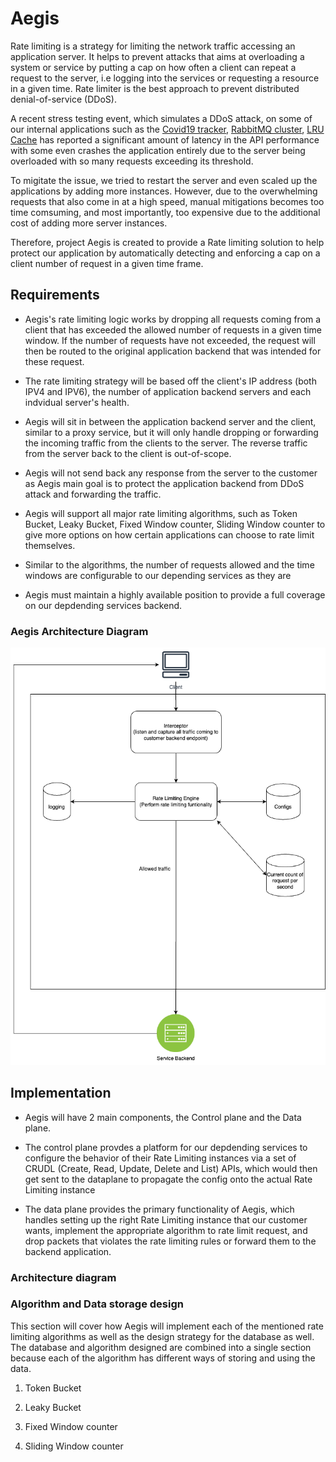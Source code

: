 # Aegis

Rate limiting is a strategy for limiting the network traffic accessing an application server. It helps to prevent attacks that aims at overloading a system or service by putting a cap on how often a client can repeat a request to the server, i.e logging into the services or requesting a resource in a given time. Rate limiter is the best approach to prevent distributed denial-of-service (DDoS). 

A recent stress testing event, which simulates a DDoS attack, on some of our internal applications such as the [Covid19 tracker](https://github.com/WillLuong97/rabbitmqclustermessageprovider), [RabbitMQ cluster](https://github.com/WillLuong97/rabbitmqclustermessageprovider), [LRU Cache](https://github.com/WillLuong97/LRU-Cache-Implementation) has reported a significant amount of latency in the API performance with some even crashes the application entirely 
due to the server being overloaded with so many requests exceeding its threshold. 

To migitate the issue, we tried to restart the server and even scaled up the applications by adding more instances. However, due to the overwhelming requests that also come in at a high speed, manual mitigations becomes too time comsuming, and most importantly, too expensive due to the additional cost of adding more server instances. 

Therefore, project Aegis is created to provide a Rate limiting solution to help protect our application by automatically detecting and enforcing a cap on a client number of request in a given time frame. 

## Requirements

- Aegis's rate limiting logic works by dropping all requests coming from a client that has exceeded the allowed number of requests in a given time window. If the number of requests have not exceeded, the request will then be routed to the original application backend that was intended for these request.

- The rate limiting strategy will be based off the client's IP address (both IPV4 and IPV6), the number of application backend servers and each indvidual server's health.

- Aegis will sit in between the application backend server and the client, similar to a proxy service, but it will only handle dropping or forwarding the incoming traffic from the clients to the server. The reverse traffic from the server back to the client is out-of-scope.

- Aegis will not send back any response from the server to the customer as Aegis main goal is to protect the application backend from DDoS attack and forwarding the traffic. 

- Aegis will support all major rate limiting algorithms, such as Token Bucket, Leaky Bucket, Fixed Window counter, Sliding Window counter to give more options on how certain applications can choose to rate limit themselves.

- Similar to the algorithms, the number of requests allowed and the time windows are configurable to our depending services as they are  

- Aegis must maintain a highly available position to provide a full coverage on our depdending services backend. 

### Aegis Architecture Diagram
![Alt text](<media/Aegis architecture diagram.png>)


## Implementation 

- Aegis will have 2 main components, the Control plane and the Data plane. 
- The control plane provdes a platform for our depdending services to configure the behavior of their Rate Limiting instances via a set of CRUDL (Create, Read, Update, Delete and List) APIs, which would then get sent to the dataplane to propagate the config onto the actual Rate Limiting instance

- The data plane provides the primary functionality of Aegis, which handles setting up the right Rate Limiting instance that our customer wants, implement the appropriate algorithm to rate limit request, and drop packets that violates the rate limiting rules or forward them to the backend application. 

### Architecture diagram 



### Algorithm and Data storage design

This section will cover how Aegis will implement each of the mentioned rate limiting algorithms as well as the design strategy for the database as well. The database and algorithm 
designed are combined into a single section because each of the algorithm has different ways of storing and using the data. 

1. Token Bucket  

2. Leaky Bucket

3. Fixed Window counter

4. Sliding Window counter